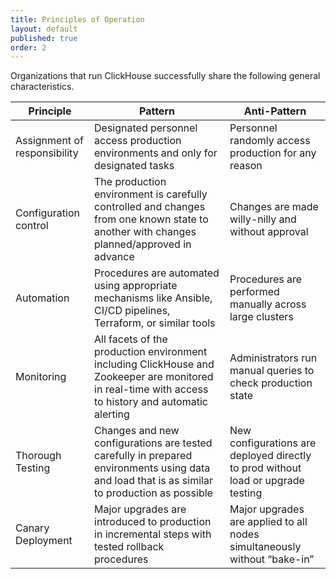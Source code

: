 ```yaml
---
title: Principles of Operation
layout: default
published: true
order: 2
---
```

Organizations that run ClickHouse successfully share the following general characteristics.

|Principle|Pattern|Anti-Pattern|
|---|---|---|
|Assignment of responsibility|Designated personnel access production environments and only for designated tasks|Personnel randomly access production for any reason|
|Configuration control|The production environment is carefully controlled and changes from one known state to another with changes planned/approved in advance|Changes are made willy-nilly and without approval|
|Automation|Procedures are automated using appropriate mechanisms like Ansible, CI/CD pipelines, Terraform, or similar tools|Procedures are performed manually across large clusters|
|Monitoring|All facets of the production environment including ClickHouse and Zookeeper are monitored in real-time with access to history and automatic alerting|Administrators run manual queries to check production state|
|Thorough Testing|Changes and new configurations are tested carefully in prepared environments using data and load that is as similar to production as possible|New configurations are deployed directly to prod without load or upgrade testing|
|Canary Deployment|Major upgrades are introduced to production in incremental steps with tested rollback procedures|Major upgrades are applied to all nodes simultaneously without “bake-in”|
